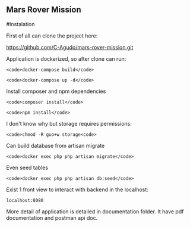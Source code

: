 ## Mars Rover Mission

#Instalation

First of all can clone the project here:

https://github.com/C-Agudo/mars-rover-mission.git

Application is dockerized, so after clone can run:

    <code>docker-compose build</code>

    <code>docker-compose up -d</code>

Install composer and npm dependencies
    
    <code>composer install</code>

    <code>npm install</code>

I don't know why but storage requires permissions:

    <code>chmod -R guo+w storage<code>

Can build database from artisan migrate

    <code>docker exec php php artisan migrate</code>

Even seed tables

    <code>docker exec php php artisan db:seed</code>

Exist 1 front view to interact with backend in the localhost:

    localhost:8080

More detail of application is detailed in documentation folder. 
It have pdf documentation and postman api doc.
